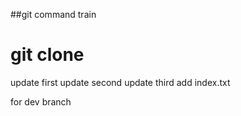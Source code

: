 ##git command train
# git clone 
update first
update second
update third
add index.txt

for dev branch
